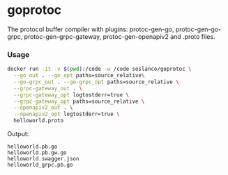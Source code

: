 # goprotoc
The protocol buffer compiler with plugins: protoc-gen-go, protoc-gen-go-grpc, protoc-gen-grpc-gateway, protoc-gen-openapiv2 and .proto files.

### Usage
```sh
docker run -it -v $(pwd):/code -w /code soslanco/goprotoc \
  --go_out . --go_opt paths=source_relative\
  --go-grpc_out . --go-grpc_opt paths=source_relative \
  --grpc-gateway_out . \
  --grpc-gateway_opt logtostderr=true \
  --grpc-gateway_opt paths=source_relative \
  --openapiv2_out . \
  --openapiv2_opt logtostderr=true \
  helloworld.proto
```
Output:
```
helloworld.pb.go       
helloworld.pb.gw.go    
helloworld.swagger.json
helloworld_grpc.pb.go  
```
